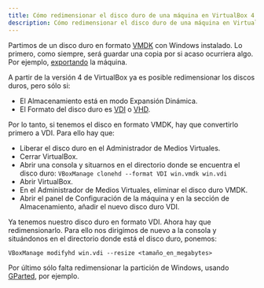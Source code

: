 ```yaml
---
title: Cómo redimensionar el disco duro de una máquina en VirtualBox 4
description: Cómo redimensionar el disco duro de una máquina en VirtualBox 4.
---
```


Partimos de un disco duro en formato [VMDK](http://en.wikipedia.org/wiki/Vmdk) con Windows instalado. Lo primero, como siempre, será guardar una copia por si acaso ocurriera algo. Por ejemplo, [exportando](http://www.comtecknet.com/2010/08/25/exportar-nuestras-maquinas-virtuales-en-virtualbox/) la máquina.

A partir de la versión 4 de VirtualBox ya es posible redimensionar los discos duros, pero sólo si:

* El Almacenamiento está en modo Expansión Dinámica.
* El Formato del disco duro es [VDI](http://en.wikipedia.org/wiki/VDI_(file_format)#VirtualBox_and_VDI) o [VHD](http://en.wikipedia.org/wiki/VHD_(file_format)).

Por lo tanto, si tenemos el disco en formato VMDK, hay que convertirlo primero a VDI. Para ello hay que:

* Liberar el disco duro en el Administrador de Medios Virtuales.
* Cerrar VirtualBox.
* Abrir una consola y situarnos en el directorio donde se encuentra el disco duro: `VBoxManage clonehd --format VDI win.vmdk win.vdi`
* Abrir VirtualBox.
* En el Administrador de Medios Virtuales, eliminar el disco duro VMDK.
* Abrir el panel de Configuración de la máquina y en la sección de Almacenamiento, añadir el nuevo disco duro VDI.

Ya tenemos nuestro disco duro en formato VDI. Ahora hay que redimensionarlo. Para ello nos dirigimos de nuevo a la consola y situándonos en el directorio donde está el disco duro, ponemos:

`VBoxManage modifyhd win.vdi --resize <tamaño_en_megabytes>`

Por último sólo falta redimensionar la partición de Windows, usando [GParted](http://gparted.sourceforge.net/), por ejemplo.
